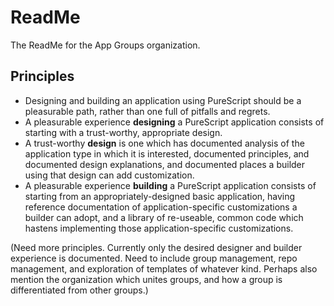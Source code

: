 # ReadMe
The ReadMe for the App Groups organization.

## Principles

- Designing and building an application using PureScript should be a pleasurable path, rather than one full of pitfalls and regrets.
- A pleasurable experience **designing** a PureScript application consists of starting with a trust-worthy, appropriate design.
- A trust-worthy **design** is one which has documented analysis of the application type in which it is interested, documented principles, and documented design explanations, and documented places a builder using that design can add customization.
- A pleasurable experience **building** a PureScript application consists of starting from an appropriately-designed basic application, having reference documentation of application-specific customizations a builder can adopt, and a library of re-useable, common code which hastens implementing those application-specific customizations.

(Need more principles. Currently only the desired designer and builder experience is documented. Need to include group management, repo management, and exploration of templates of whatever kind. Perhaps also mention the organization which unites groups, and how a group is differentiated from other groups.)
